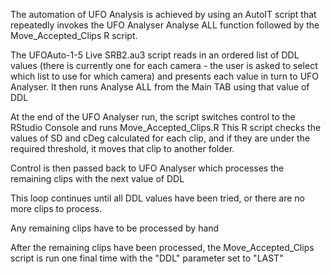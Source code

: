 The automation of UFO Analysis is achieved by using an AutoIT script that repeatedly invokes the UFO Analyser Analyse ALL function 
followed by the Move_Accepted_Clips R script.

The UFOAuto-1-5 Live SRB2.au3 script reads in an ordered list of DDL values (there is currently one for each camera - the user is asked to select which list to use for which camera) and presents each value in turn to UFO Analyser.
It then runs Analyse ALL from the Main TAB using that value of DDL

At the end of the UFO Analyser run, the script switches control to the RStudio Console and runs Move_Accepted_Clips.R
This R script checks the values of SD and cDeg calculated for each clip, and if they are under the required threshold, it
moves that clip to another folder.

Control is then passed back to UFO Analyser which processes the remaining clips with the next value of DDL

This loop continues until all DDL values have been tried, or there are no more clips to process.

Any remaining clips have to be processed by hand

After the remaining clips have been processed, the Move_Accepted_Clips script is run one final time with the "DDL" parameter set to "LAST"
